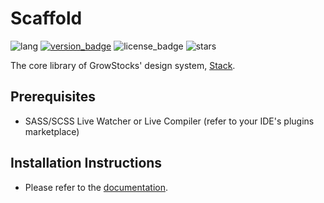# Scaffold
![lang](https://img.shields.io/badge/lang-SCSS-%23c69)
[![version_badge](https://img.shields.io/npm/v/@growstocks/scaffold)](https://www.npmjs.com/package/@growstocks/scaffold)
![license_badge](https://img.shields.io/npm/l/@growstocks/scaffold)
![stars](https://img.shields.io/github/stars/GrowStocks/stack?style=social)

The core library of GrowStocks' design system, [Stack](https://github.com/GrowStocks/stack).

## Prerequisites
* SASS/SCSS Live Watcher or Live Compiler (refer to your IDE's plugins marketplace)

## Installation Instructions
- Please refer to the [documentation](https://github.com/GrowStocks/stack/blob/main/docs/Core%20Library%20Usage.md).